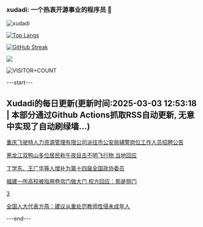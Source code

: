 ### xudadi: 一个热衷开源事业的程序员 👋

![xudadi](https://github-readme-stats-git-masterorgs-github-readme-stats-team.vercel.app/api?username=xudadi)

[![Top Langs](https://github-readme-stats.vercel.app/api/top-langs/?username=xudadi)](https://github.com/anuraghazra/github-readme-stats)

[![GitHub Streak](https://streak-stats.demolab.com?user=xudadi&locale=zh_Hans)](https://git.io/streak-stats)

![](https://raw.githubusercontent.com/xudadi/xudadi/main/assets/github-contribution-grid-snake.svg)

![VISITOR+COUNT](https://komarev.com/ghpvc/?username=xudadi&label=VISITOR+COUNT)


---start---

## Xudadi的每日更新(更新时间:2025-03-03 12:53:18 | 本部分通过Github Actions抓取RSS自动更新, 无意中实现了自动刷绿墙...)

[重庆飞驶特人力资源管理有限公司派往市公安局辅警岗位工作人员招聘公告](https://www.gongkaoleida.com/article/2305786)

[黑龙江双鸭山多位居民称午夜目击不明飞行物 当地回应](https://m.163.com/news/article/JPM17ECL055040N3.html)

[丁学东、王广华等人增补为第十四届全国政协委员](https://m.163.com/news/article/JPM2KJRR051482MP.html)

[福建一所高校被指用卷帘门做大门 校方回应：那是侧门](https://m.163.com/news/article/JPLQ2NAR05561G0D.html)

[3](https://m.163.com/touch/news/sub/domestic)

[全国人大代表方燕：建议从重处罚教师性侵未成年人](https://m.163.com/news/article/JPLVNRLR0001899O.html)

---end---
